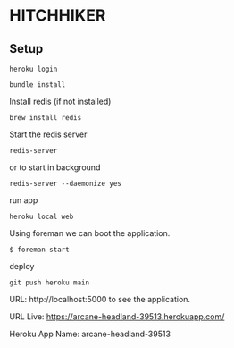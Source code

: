 # HITCHHIKER

## Setup

```
heroku login
```

```
bundle install
```

Install redis (if not installed)

```
brew install redis

```

Start the redis server

```
redis-server
```

or to start in background

```
redis-server --daemonize yes
```

run app

```
heroku local web
```

Using foreman we can boot the application.

```
$ foreman start
```

deploy

```
git push heroku main
```

URL: http://localhost:5000 to see the application.

URL Live: https://arcane-headland-39513.herokuapp.com/

Heroku App Name: arcane-headland-39513
